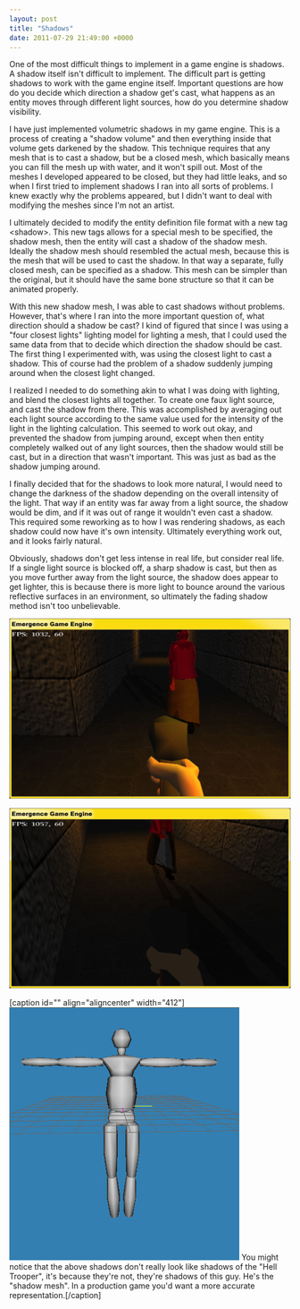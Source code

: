 ```yaml
---
layout: post
title: "Shadows"
date: 2011-07-29 21:49:00 +0000
---
```

One of the most difficult things to implement in a game engine is shadows. A shadow itself isn't difficult to implement. The difficult part is getting shadows to work with the game engine itself. Important questions are how do you decide which direction a shadow get's cast, what happens as an entity moves through different light sources, how do you determine shadow visibility.

I have just implemented volumetric shadows in my game engine. This is a process of creating a "shadow volume" and then everything inside that volume gets darkened by the shadow. This technique requires that any mesh that is to cast a shadow, but be a closed mesh, which basically means you can fill the mesh up with water, and it won't spill out. Most of the meshes I developed appeared to be closed, but they had little leaks, and so when I first tried to implement shadows I ran into all sorts of problems. I knew exactly why the problems appeared, but I didn't want to deal with modifying the meshes since I'm not an artist.

I ultimately decided to modify the entity definition file format with a new tag &lt;shadow&gt;. This new tags allows for a special mesh to be specified, the shadow mesh, then the entity will cast a shadow of the shadow mesh. Ideally the shadow mesh should resembled the actual mesh, because this is the mesh that will be used to cast the shadow. In that way a separate, fully closed mesh, can be specified as a shadow. This mesh can be simpler than the original, but it should have the same bone structure so that it can be animated properly.

With this new shadow mesh, I was able to cast shadows without problems. However, that's where I ran into the more important question of, what direction should a shadow be cast? I kind of figured that since I was using a "four closest lights" lighting model for lighting a mesh, that I could used the same data from that to decide which direction the shadow should be cast. The first thing I experimented with, was using the closest light to cast a shadow. This of course had the problem of a shadow suddenly jumping around when the closest light changed.

I realized I needed to do something akin to what I was doing with lighting, and blend the closest lights all together. To create one faux light source, and cast the shadow from there. This was accomplished by averaging out each light source according to the same value used for the intensity of the light in the lighting calculation. This seemed to work out okay, and prevented the shadow from jumping around, except when then entity completely walked out of any light sources, then the shadow would still be cast, but in a direction that wasn't important. This was just as bad as the shadow jumping around.

I finally decided that for the shadows to look more natural, I would need to change the darkness of the shadow depending on the overall intensity of the light. That way if an entity was far away from a light source, the shadow would be dim, and if it was out of range it wouldn't even cast a shadow. This required some reworking as to how I was rendering shadows, as each shadow could now have it's own intensity. Ultimately everything work out, and it looks fairly natural.

Obviously, shadows don't get less intense in real life, but consider real life. If a single light source is blocked off, a sharp shadow is cast, but then as you move further away from the light source, the shadow does appear to get lighter, this is because there is more light to bounce around the various reflective surfaces in an environment, so ultimately the fading shadow method isn't too unbelievable.

![Image](/assets/s/h/shadow1.JPG)

![Image](/assets/s/h/shadow2.JPG)

[caption id="" align="aligncenter" width="412"]![Image](/assets/s/h/shadow_mesh.JPG) You might notice that the above shadows don't really look like shadows of the "Hell Trooper", it's because they're not, they're shadows of this guy. He's the "shadow mesh". In a production game you'd want a more accurate representation.[/caption]
